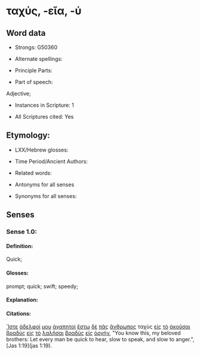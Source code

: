 # ταχύς, -εῖα, -ύ 

<!-- Status: S2=NeedsFinalCheck -->
<!-- Lexica used for edits: BDAG, FFM, LN, A-S -->

## Word data

* Strongs: G50360

* Alternate spellings:

* Principle Parts: 

* Part of speech: 

Adjective;

* Instances in Scripture: 1

* All Scriptures cited: Yes

## Etymology: 

* LXX/Hebrew glosses: 

* Time Period/Ancient Authors: 

* Related words: 

* Antonyms for all senses

* Synonyms for all senses: 

## Senses 

### Sense 1.0:

#### Definition: 

Quick;

#### Glosses:

prompt; quick; swift; speedy;

#### Explanation:

#### Citations:

[Ἴστε](../G99999/01.md) [ἀδελφοί](../G00800/01.md) [μου](../G14730/01.md) [ἀγαπητοί](../G00270/01.md) [ἔστω](../G99999/01.md) [δὲ](../G11610/01.md) [πᾶς](../G39560/01.md) [ἄνθρωπος](../G04440/01.md) ταχὺς [εἰς](../G15190/01.md) [τὸ](../G35880/01.md) [ἀκοῦσαι](../G01910/01.md) [βραδὺς](../G10210/01.md) [εἰς](../G15190/01.md) [τὸ](../G35880/01.md) [λαλῆσαι](../G29800/01.md) [βραδὺς](../G10210/01.md) [εἰς](../G15190/01.md) [ὀργήν](../G37090/01.md), 
"You know this, my beloved brothers: Let every man be quick to hear, slow to speak, and slow to anger.", 
[Jas 1:19](jas 1:19).
